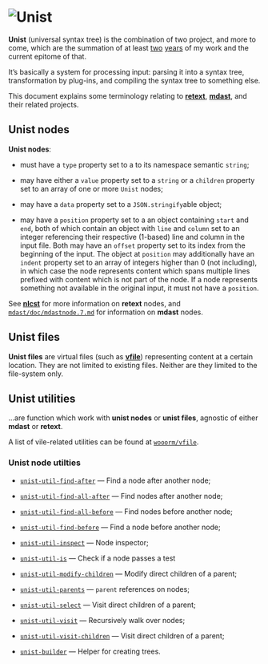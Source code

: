 # ![Unist](https://cdn.rawgit.com/wooorm/unist/master/logo.svg)

**Unist** (universal syntax tree) is the combination of two project, and more
to come, which are the summation of at least [two](https://github.com/wooorm/retext/commit/8fcb1ff4874d1891791280d63125d27ed29b58a8)
[years](https://github.com/wooorm/mdast/commit/19585b8) of my work and the
current epitome of that.

It’s basically a system for processing input: parsing it into a syntax tree,
transformation by plug-ins, and compiling the syntax tree to something else.

This document explains some terminology relating to
[**retext**](https://github.com/wooorm/retext),
[**mdast**](https://github.com/wooorm/mdast), and their related projects.

## Unist nodes

**Unist nodes**:

*   must have a `type` property set to a to its namespace semantic
    `string`;

*   may have either a `value` property set to a `string` or a `children`
    property set to an array of one or more `Unist` nodes;

*   may have a `data` property set to a `JSON.stringify`able object;

*   may have a `position` property set to a an object containing `start` and
    `end`, both of which contain an object with `line` and `column` set
    to an integer referencing their respective (1-based) line and column
    in the input file. Both may have an `offset` property set to its
    index from the beginning of the input.
    The object at `position` may additionally have an `indent` property
    set to an array of integers higher than 0 (not including), in which
    case the node represents content which spans multiple lines prefixed
    with content which is not part of the node.
    If a node represents something not available in the original input, it
    must not have a `position`.

See [**nlcst**](https://github.com/wooorm/nlcst) for more information
on **retext** nodes, and [`mdast/doc/mdastnode.7.md`](https://github.com/wooorm/mdast/blob/master/doc/mdastnode.7.md)
for information on **mdast** nodes.

## Unist files

**Unist files** are virtual files (such as [**vfile**](https://github.com/wooorm/vfile))
representing content at a certain location. They are not limited to existing
files. Neither are they limited to the file-system only.

## Unist utilities

...are function which work with **unist nodes** or **unist files**, agnostic
of either **mdast** or **retext**.

A list of vile-related utilities can be found at [`wooorm/vfile`](https://github.com/wooorm/vfile).

### Unist node utilties

*   [`unist-util-find-after`](https://github.com/wooorm/unist-util-find-after)
    — Find a node after another node;

*   [`unist-util-find-all-after`](https://github.com/wooorm/unist-util-find-all-after)
    — Find nodes after another node;

*   [`unist-util-find-all-before`](https://github.com/wooorm/unist-util-find-all-before)
    — Find nodes before another node;

*   [`unist-util-find-before`](https://github.com/wooorm/unist-util-find-before)
    — Find a node before another node;

*   [`unist-util-inspect`](https://github.com/wooorm/unist-util-inspect)
    — Node inspector;

*   [`unist-util-is`](https://github.com/wooorm/unist-util-is)
    — Check if a node passes a test

*   [`unist-util-modify-children`](https://github.com/wooorm/unist-util-modify-children)
    — Modify direct children of a parent;

*   [`unist-util-parents`](https://github.com/eush77/unist-util-parents)
    — `parent` references on nodes;

*   [`unist-util-select`](https://github.com/eush77/unist-util-select)
    — Visit direct children of a parent;

*   [`unist-util-visit`](https://github.com/wooorm/unist-util-visit)
    — Recursively walk over nodes;

*   [`unist-util-visit-children`](https://github.com/wooorm/unist-util-visit-children)
    — Visit direct children of a parent;

*   [`unist-builder`](https://github.com/eush77/unist-builder)
    — Helper for creating trees.
